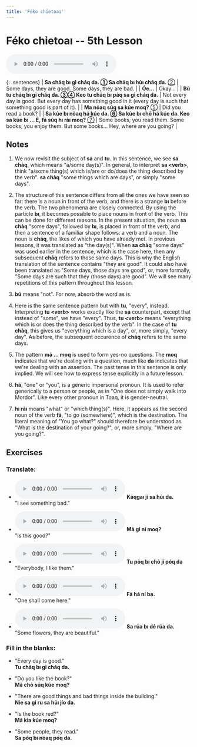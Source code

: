 ```yaml
---
title: 'Féko chỉetoaı'
---
```

# **Féko chỉetoaı** -- 5th Lesson

<audio id="mainaudio" controls src="lesson.mp3"></audio>

{: .sentences}
| **Sa chảq bı gỉ cháq da. [①](#fn-1) Sa chảq bı hủı cháq da.** [②](#fn-2) | Some days, they are good. Some days, they are bad.                                                                             |
| **Óe...**                                                  | Okay...                                                                                              |
| **Bũ tu chảq bı gỉ cháq da. [③](#fn-3)[④](#fn-4) Keo tu chảq bı pảq sa gỉ cháq da.**          | Not every day is good. But every day has something good in it (every day is such that something good is part of it).                                                                              |
| **Ma nỏaq súq sa kủe moq?** [⑤](#fn-5)           | Did you read a book?                                                                                 |
| **Sa kủe bı nỏaq há kúe da. [⑥](#fn-6) Sa kủe bı chỏ há kúe da. Keo sa kủe bı ... Ẻ, fả súq hı rảı moq?** [⑦](#fn-7)           | Some books, you read them. Some books, you enjoy them. But some books... Hey, where are you going?                                                                           |

## Notes

1. <a name="fn-1" /> We now revisit the subject of **sa** and **tu**. In this sentence, we see **sa chảq**, which means "a/some day(s)". In general, to interpret **sa \<verb\>**, think "a/some thing(s) which is/are or do/does the thing described by the verb". **sa chảq** "some things which are days", or simply "some days".

2. <a name="fn-2" /> The structure of this sentence differs from all the ones we have seen so far: there is a noun in front of the verb, and there is a strange **bı** before the verb. The two phenomena are closely connected. By using the particle **bı**, it becomes possible to place nouns in front of the verb. This can be done for different reasons. In the present situation, the noun **sa chảq** "some days", followed by **bı**, is placed in front of the verb, and then a sentence of a familiar shape follows: a verb and a noun. The noun is **cháq**, the likes of which you have already met. In previous lessons, it was translated as "the day(s)". When **sa chảq** "some days" was used earlier in the sentence, which is the case here, then any subsequent **cháq** refers to those same days. This is why the English translation of the sentence contains "they are good". It could also have been translated as "Some days, those days are good", or, more formally, "Some days are such that they (those days) are good". We will see many repetitions of this pattern throughout this lesson.

3. <a name="fn-3" /> **bũ** means "not". For now, absorb the word as is.

4. <a name="fn-4" /> Here is the same sentence pattern but with **tu**, "every", instead. Interpreting **tu \<verb\>** works exactly like the **sa** counterpart, except that instead of "some", we have "every". Thus, **tu \<verb\>** means "everything which is or does the thing described by the verb". In the case of **tu chảq**, this gives us "everything which is a day", or, more simply, "every day". As before, the subsequent occurence of **cháq** refers to the same days.

5. <a name="fn-5" /> The pattern **mả ... moq** is used to form yes-no questions. The **moq** indicates that we're dealing with a question, much like **da** indicates that we're dealing with an assertion. The past tense in this sentence is only implied. We will see how to express tense explicitly in a future lesson.

6. <a name="fn-6" /> **há**, "one" or "you", is a generic impersonal pronoun. It is used to refer generically to a person or people, as in "One does not simply walk into Mordor". Like every other pronoun in Toaq, it is gender-neutral.

7. <a name="fn-7" /> **hı rảı** means "what" or "which thing(s)". Here, it appears as the second noun of the verb **fả**, "to go (somewhere)", which is the destination. The literal meaning of "You go what?" should therefore be understood as "What is the destination of your going?", or, more simply, "Where are you going?".

## Exercises

### Translate:

- <audio controls src="ex1.mp3"></audio>
  **Kảqgaı jí sa hủı da.**  
  <span class="spoiler" tabindex=0>"I see something bad."</span>
  
- <audio controls src="ex2.mp3"></audio>
  **Mả gỉ ní moq?**  
  <span class="spoiler" tabindex=0>"Is this good?"</span>
  
- <audio controls src="ex3.mp3"></audio>
  **Tu pỏq bı chỏ jí póq da**  
  <span class="spoiler" tabindex=0>"Everybody, I like them."</span>
  
- <audio controls src="ex4.mp3"></audio>
  **Fả há ní ba.**  
  <span class="spoiler" tabindex=0>"One shall come here."</span>
  
- <audio controls src="ex5.mp3"></audio>
  **Sa rủa bı dẻ rúa da.**  
  <span class="spoiler" tabindex=0>"Some flowers, they are beautiful."</span>

### Fill in the blanks:

- "Every day is good."  
  **Tu chảq <span class="spoiler" tabindex=0>bı</span> gỉ <span class="spoiler" tabindex=0>cháq</span> da.**
  
- "Do you like the book?"  
  **<span class="spoiler" tabindex=0>Mả</span> chỏ súq <span class="spoiler" tabindex=0>kúe</span> moq?**
  
- "There are good things and bad things inside the building."  
  **<span class="spoiler" tabindex=0>Nỉe</span> sa <span class="spoiler" tabindex=0>gỉ</span> ru sa <span class="spoiler" tabindex=0>hủı</span> jío da.**
  
- "Is the book red?"  
  **Mả <span class="spoiler" tabindex=0>kỉa</span> kúe <span class="spoiler" tabindex=0>moq</span>?**
  
- "Some people, they read."  
  **<span class="spoiler" tabindex=0>Sa</span> pỏq bı <span class="spoiler" tabindex=0>nỏaq</span> póq da.**

